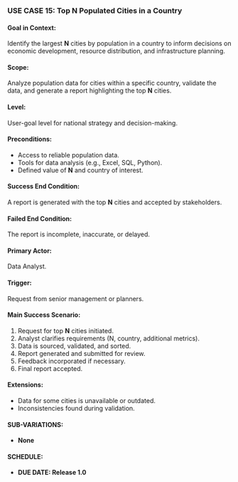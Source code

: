 ### USE CASE 15: **Top N Populated Cities in a Country**

#### **Goal in Context**:
Identify the largest **N** cities by population in a country to inform decisions on economic development, resource distribution, and infrastructure planning.

#### **Scope**:
Analyze population data for cities within a specific country, validate the data, and generate a report highlighting the top **N** cities.

#### **Level**:
User-goal level for national strategy and decision-making.

#### **Preconditions**:
- Access to reliable population data.
- Tools for data analysis (e.g., Excel, SQL, Python).
- Defined value of **N** and country of interest.

#### **Success End Condition**:
A report is generated with the top **N** cities and accepted by stakeholders.

#### **Failed End Condition**:
The report is incomplete, inaccurate, or delayed.

#### **Primary Actor**:
Data Analyst.

#### **Trigger**:
Request from senior management or planners.

#### **Main Success Scenario**:
1. Request for top **N** cities initiated.
2. Analyst clarifies requirements (N, country, additional metrics).
3. Data is sourced, validated, and sorted.
4. Report generated and submitted for review.
5. Feedback incorporated if necessary.
6. Final report accepted.

#### **Extensions**:
- Data for some cities is unavailable or outdated.
- Inconsistencies found during validation.

#### **SUB-VARIATIONS**:
- **None**

#### **SCHEDULE**:
- **DUE DATE: Release 1.0**
